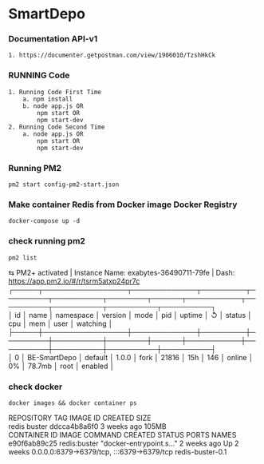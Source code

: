 # SmartDepo
### Documentation API-v1

    1. https://documenter.getpostman.com/view/1906010/TzshHkCk

### RUNNING Code
    1. Running Code First Time
        a. npm install
        b. node app.js OR
            npm start OR
            npm start-dev
    2. Running Code Second Time
        a. node app.js OR
            npm start OR
            npm start-dev
### Running PM2
    pm2 start config-pm2-start.json    

### Make container Redis from Docker image Docker Registry
    docker-compose up -d 

### check running pm2
    pm2 list                                                                                                                                                                                                  
⇆ PM2+ activated | Instance Name: exabytes-36490711-79fe | Dash: https://app.pm2.io/#/r/tsrm5atxp24pr7c                                                                                                                             
┌─────┬─────────────────┬─────────────┬─────────┬─────────┬──────────┬────────┬──────┬───────────┬──────────┬──────────┬──────────┬──────────┐                                                                                      
│ id  │ name            │ namespace   │ version │ mode    │ pid      │ uptime │ ↺    │ status    │ cpu      │ mem      │ user     │ watching │                                                                                      
├─────┼─────────────────┼─────────────┼─────────┼─────────┼──────────┼────────┼──────┼───────────┼──────────┼──────────┼──────────┼──────────┤                                                                                      
│ 0   │ BE-SmartDepo    │ default     │ 1.0.0   │ fork    │ 21816    │ 15h    │ 146  │ online    │ 0%       │ 78.7mb   │ root     │ enabled  │  

### check docker
    docker images && docker container ps                                                                                                                                                                      
REPOSITORY   TAG       IMAGE ID       CREATED       SIZE                                                                                                                                                                            
redis        buster    ddcca4b8a6f0   3 weeks ago   105MB                                                                                                                                                                    
CONTAINER ID   IMAGE          COMMAND                  CREATED       STATUS       PORTS                                       NAMES                                                                                                 
e90f6ab89c25   redis:buster   "docker-entrypoint.s…"   2 weeks ago   Up 2 weeks   0.0.0.0:6379->6379/tcp, :::6379->6379/tcp   redis-buster-0.1             
                                                                                                                                                                                                   